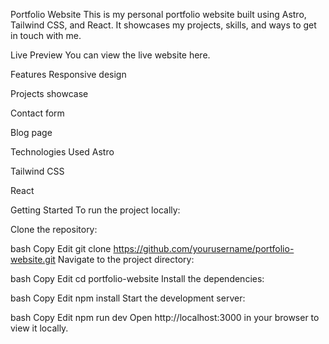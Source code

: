 Portfolio Website
This is my personal portfolio website built using Astro, Tailwind CSS, and React.
It showcases my projects, skills, and ways to get in touch with me.

Live Preview
You can view the live website here.

Features
Responsive design

Projects showcase

Contact form

Blog page

Technologies Used
Astro

Tailwind CSS

React

Getting Started
To run the project locally:

Clone the repository:

bash
Copy
Edit
git clone https://github.com/yourusername/portfolio-website.git
Navigate to the project directory:

bash
Copy
Edit
cd portfolio-website
Install the dependencies:

bash
Copy
Edit
npm install
Start the development server:

bash
Copy
Edit
npm run dev
Open http://localhost:3000 in your browser to view it locally.
